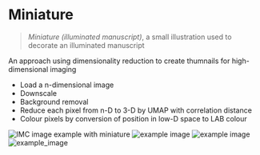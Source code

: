 # Miniature

> *Miniature (illuminated manuscript)*, a small illustration used to decorate an illuminated manuscript

An approach using dimensionality reduction to create thumnails for high-dimensional imaging

- Load a n-dimensional image
- Downscale
- Background removal
- Reduce each pixel from n-D to 3-D by UMAP with correlation distance 
- Colour pixels by conversion of position in low-D space to LAB colour

![IMC image example with miniature](https://github.com/adamjtaylor/miniature/blob/main/outputs/HT060P1_REMAIN_ROI_04-miniature.png?s=100)
![example image](https://github.com/adamjtaylor/miniature/blob/main/outputs/HTA9_1_BA_L_ROI04-miniature.png?raw=true)
![example image](https://github.com/adamjtaylor/miniature/blob/main/outputs/HTA9_1_BA_M_ROI03-miniature.png?raw=true)
![example_image](https://github.com/adamjtaylor/miniature/blob/main/outputs/HTA9_1_POST_M_ROI02-miniature.png?raw=true)
